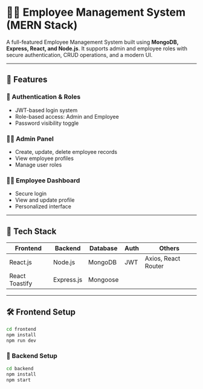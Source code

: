 # 👨‍💼 Employee Management System (MERN Stack)

A full-featured Employee Management System built using **MongoDB, Express, React, and Node.js**. It supports admin and employee roles with secure authentication, CRUD operations, and a modern UI.

---

## 🌟 Features

### 🔐 Authentication & Roles
- JWT-based login system
- Role-based access: Admin and Employee
- Password visibility toggle

### 🧑‍💼 Admin Panel
- Create, update, delete employee records
- View employee profiles
- Manage user roles

### 👨‍💻 Employee Dashboard
- Secure login
- View and update profile
- Personalized interface

---

## 🚀 Tech Stack

| Frontend        | Backend        | Database | Auth     | Others              |
|----------------|----------------|----------|----------|---------------------|
| React.js        | Node.js         | MongoDB  | JWT      | Axios, React Router |
| React Toastify | Express.js      | Mongoose |           |                     |

---

## 🛠️ Frontend Setup
```bash
cd frontend
npm install
npm run dev
```

### 🔧 Backend Setup
```bash
cd backend
npm install
npm start
